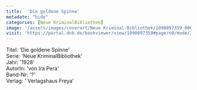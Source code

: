 ```yaml
---
title:  'Die goldene Spinne'
metadate: "hide"
categories: [Neue KriminalBibliothek]
image: '/assets/images/coverart/Neue Kriminal-Bibliothek/1090897359_00000010.jpg'
visit: 'https://portal.dnb.de/bookviewer/view/1090897359#page/n0/mode/2up'
---
```

Titel: 'Die goldene Spinne' <br>
Serie: 'Neue KriminalBibliothek' <br>
Jahr: '1928' <br>
AutorIn: 'von Ira Pera' <br>
Band-Nr: '?' <br>
Verlag: ' Verlagshaus Freya'
